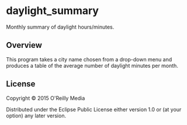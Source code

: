 # daylight_summary

Monthly summary of daylight hours/minutes.

## Overview

This program takes a city name chosen from a drop-down menu and produces a table of the average number of daylight minutes per month.

## License

Copyright © 2015 O'Reilly Media

Distributed under the Eclipse Public License either version 1.0 or (at your option) any later version.
